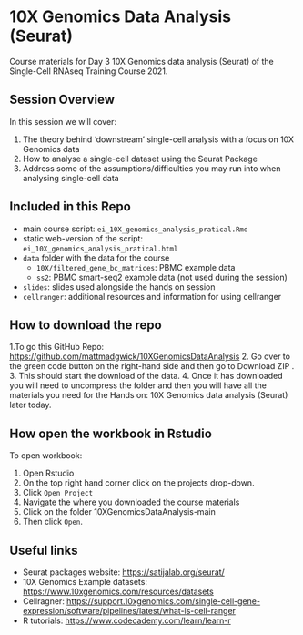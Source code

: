 # 10X Genomics Data Analysis (Seurat)
Course materials for Day 3 10X Genomics data analysis (Seurat) of the Single-Cell RNAseq Training Course 2021.

## Session Overview
In this session we will cover:
1. The theory behind ‘downstream’ single-cell analysis with a focus on 10X Genomics data
2. How to analyse a single-cell dataset using the Seurat Package
3. Address some of the assumptions/difficulties you may run into when analysing single-cell data

## Included in this Repo
* main course script: `ei_10X_genomics_analysis_pratical.Rmd`
* static web-version of the script: `ei_10X_genomics_analysis_pratical.html`
* `data` folder with the data for the course
  * `10X/filtered_gene_bc_matrices`: PBMC example data
  * `ss2`: PBMC smart-seq2 example data (not used during the session)
* `slides`: slides used alongside the hands on session
* `cellranger`: additional resources and information for using cellranger

## How to download the repo
1.To go this GitHub Repo: https://github.com/mattmadgwick/10XGenomicsDataAnalysis
2. Go over to the green code button on the right-hand side and then go to Download ZIP .
3. This should start the download of the data.
4. Once it has downloaded you will need to uncompress the folder and then you will have all the materials you need for the Hands on: 10X Genomics data analysis (Seurat) later today.

## How open the workbook in Rstudio
To open workbook:
1. Open Rstudio
2. On the top right hand corner click on the projects drop-down.
3. Click `Open Project`
4. Navigate the where you downloaded the course materials
5. Click on the folder 10XGenomicsDataAnalysis-main
6. Then click `Open`.


## Useful links
* Seurat packages website: https://satijalab.org/seurat/
* 10X Genomics Example datasets: https://www.10xgenomics.com/resources/datasets
* Cellragner: https://support.10xgenomics.com/single-cell-gene-expression/software/pipelines/latest/what-is-cell-ranger
* R tutorials: https://www.codecademy.com/learn/learn-r
